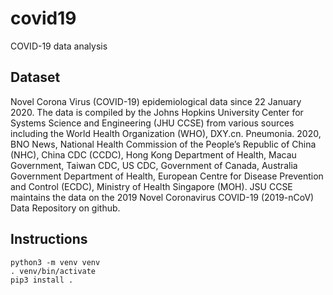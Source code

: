 # covid19
COVID-19 data analysis

## Dataset

Novel Corona Virus (COVID-19) epidemiological data since 22 January 2020. The data is compiled by the Johns Hopkins University Center for Systems Science and Engineering (JHU CCSE) from various sources including the World Health Organization (WHO), DXY.cn. Pneumonia. 2020, BNO News, National Health Commission of the People’s Republic of China (NHC), China CDC (CCDC), Hong Kong Department of Health, Macau Government, Taiwan CDC, US CDC, Government of Canada, Australia Government Department of Health, European Centre for Disease Prevention and Control (ECDC), Ministry of Health Singapore (MOH). JSU CCSE maintains the data on the 2019 Novel Coronavirus COVID-19 (2019-nCoV) Data Repository on github.

## Instructions

```
python3 -m venv venv
. venv/bin/activate
pip3 install .
```
